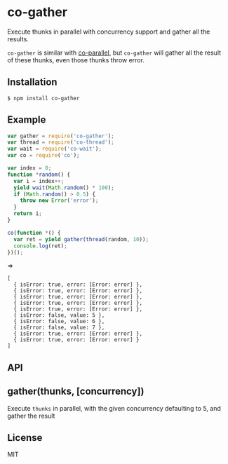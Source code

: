 co-gather
=========

Execute thunks in parallel with concurrency support and gather all the results.

`co-gather` is similar with [co-parallel](https://github.com/visionmedia/co-parallel), but `co-gather` will gather all the result of these thunks, even those thunks throw error.

## Installation

```
$ npm install co-gather
```

## Example

```js
var gather = require('co-gather');
var thread = require('co-thread');
var wait = require('co-wait');
var co = require('co');

var index = 0;
function *random() {
  var i = index++;
  yield wait(Math.random() * 100);
  if (Math.random() > 0.5) {
    throw new Error('error');
  }
  return i;
}

co(function *() {
  var ret = yield gather(thread(random, 10));
  console.log(ret);
})();
```

=>

```
[
  { isError: true, error: [Error: error] },
  { isError: true, error: [Error: error] },
  { isError: true, error: [Error: error] },
  { isError: true, error: [Error: error] },
  { isError: true, error: [Error: error] },
  { isError: false, value: 5 },
  { isError: false, value: 6 },
  { isError: false, value: 7 },
  { isError: true, error: [Error: error] },
  { isError: true, error: [Error: error] }
]
```

## API


## gather(thunks, [concurrency])

Execute `thunks` in parallel, with the given concurrency defaulting to 5, and gather the result

## License

MIT
